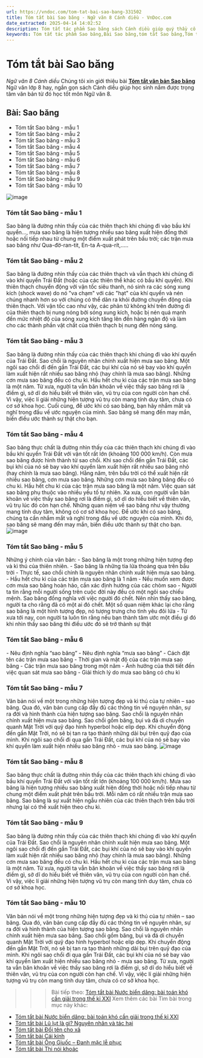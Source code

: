 ```yaml
---
url: https://vndoc.com/tom-tat-bai-sao-bang-331502
title: Tóm tắt bài Sao băng - Ngữ văn 8 Cánh diều - VnDoc.com
date_extracted: 2025-04-14 14:02:52
description: Tóm tắt tác phẩm Sao băng sách Cánh diều giúp quý thầy cô giáo và các bạn học sinh có thêm tài liệu tham khảo.
keywords: Tóm tắt tác phẩm Sao băng,Bài Sao băng,tóm tắt Sao băng,Tóm tắt văn bản Sao băng,học tốt ngữ văn lớp 8,ngữ văn 8,ngữ văn 8 Cánh diều,ngữ văn lớp 8,văn 8 Cánh diều,tóm tắt ngữ văn 8 CD
---
```


# Tóm tắt bài Sao băng
 _Ngữ văn 8 Cánh diều_
Chúng tôi xin giới thiệu bài [**Tóm tắt văn bản Sao băng**](<https://vndoc.com/tom-tat-bai-sao-bang-331502>) Ngữ văn lớp 8 hay, ngắn gọn sách Cánh diều giúp học sinh nắm được trọng tâm văn bản từ đó học tốt môn Ngữ văn 8.
## Bài: Sao băng
  * Tóm tắt Sao băng - mẫu 1
  * Tóm tắt Sao băng - mẫu 2
  * Tóm tắt Sao băng - mẫu 3
  * Tóm tắt Sao băng - mẫu 4
  * Tóm tắt Sao băng - mẫu 5
  * Tóm tắt Sao băng - mẫu 6
  * Tóm tắt Sao băng - mẫu 7
  * Tóm tắt Sao băng - mẫu 8
  * Tóm tắt Sao băng - mẫu 9
  * Tóm tắt Sao băng - mẫu 10

![image](https://i.vdoc.vn/data/image/2024/11/14/kl-1682054598.png)
### **Tóm tắt Sao băng - mẫu 1**
Sao băng là đường nhìn thấy của các thiên thạch khi chúng đi vào bầu khí quyển..., mưa sao băng là hiện tượng nhiều sao băng xuất hiện đồng thời hoặc nối tiếp nhau từ chung một điểm xuất phát trên bầu trời; các trận mưa sao băng như Qua-đờ-ran-tit, En-ta A-qua-rít,.....
### **Tóm tắt Sao băng - mẫu 2**
Sao băng là đường nhìn thấy của các thiên thạch và vẫn thạch khi chúng đi vào khí quyển Trái Đất \(hoặc của các thiên thể khác có bầu khí quyển\). Khi thiên thạch chuyển động với vận tốc siêu thanh, nó sinh ra các sóng xung kích \(shock wave\) do nó "va chạm" với các "hạt" của khí quyển và nén chúng nhanh hơn so với chúng có thể dãn ra khỏi đường chuyển động của thiên thạch. Với vận tốc cao như vậy, các phân tử không khí trên đường đi của thiên thạch bị nung nóng bởi sóng xung kích, hoặc bị nén quá mạnh đến mức nhiệt độ của sóng xung kích tăng lên đến hàng ngàn độ và làm cho các thành phần vật chất của thiên thạch bị nung đến nóng sáng.
### **Tóm tắt Sao băng - mẫu 3**
Sao băng là đường nhìn thấy của các thiên thạch khi chúng đi vào khí quyển của Trái Đất. Sao chổi là nguyên nhân chính xuất hiện mưa sao băng. Một ngôi sao chổi đi đến gần Trái Đất, các bụi khí của nó sẽ bay vào khí quyển làm xuất hiện rất nhiều sao băng nhỏ \(hay chính là mưa sao băng\). Những cơn mưa sao băng đều có chu kì. Hầu hết chu kì của các trận mưa sao băng là một năm. Từ xưa, người ta vẫn băn khoăn về việc thấy sao băng rơi là điềm gì, sở dĩ do hiểu biết về thiên văn, vũ trụ của con người còn hạn chế. Vì vậy, việc lí giải những hiện tượng vũ trụ còn mang tính duy tâm, chưa có cơ sở khoa học. Cuối cùng, để ước khi có sao băng, bạn hãy nhắm mắt và nghĩ trong đầu về ước nguyện của mình. Sao băng sẽ mang đến may mắn, biến điều ước thành sự thật cho bạn.
### **Tóm tắt Sao băng - mẫu 4**
Sao băng thực chất là đường nhìn thấy của các thiên thạch khi chúng đi vào bầu khí quyển Trái Đất với vận tốt rất lớn \(khoảng 100 000 km/h\). Còn mưa sao băng được hình thành từ sao chổi. Khi sao chổi đến gần Trái Đất, các bụi khí của nó sẽ bay vào khí quyển làm xuất hiện rất nhiều sao băng nhỏ \(hay chính là mưa sao băng\). Hằng năm, trên bầu trời có thể xuất hiện rất nhiều sao băng, cơn mưa sao băng. Những cơn mưa sao băng băng đều có chu kì. Hầu hết chu kì của các trận mưa sao băng là một năm. Việc quan sát sao băng phụ thuộc vào nhiều yếu tố tự nhiên. Xa xưa, con người vẫn băn khoăn về việc thấy sao băng rơi là điềm gì, sở dĩ do hiểu biết về thiên văn, vũ trụ lúc đó còn hạn chế. Những quan niệm về sao băng như vậy thường mang tính duy tâm, không có cơ sở khoa học. Để ước khi có sao băng, chúng ta cần nhắm mắt và nghĩ trong đầu về ước nguyện của mình. Khi đó, sao băng sẽ mang đến may mắn, biến điều ước thành sự thật cho bạn.
![image](https://i.vdoc.vn/data/image/2024/11/14/mua-sao-bang-1670900978959674192240-1670920508418-1670920509172437791247-1.jpg)
### **Tóm tắt Sao băng - mẫu 5**
Những ý chính của văn bản:
\- Sao băng là một trong những hiện tượng đẹp và kì thú của thiên nhiên.
\- Sao băng là những tia lửa thoáng qua trên bầu trời
\- Thực tế, sao chổi chính là nguyên nhân chính xuất hiện mưa sao băng.
\- Hầu hết chu kì của các trận mưa sao băng là 1 năm
\- Nếu muốn xem được cơn mưa sao băng hoàn hảo, cần xác định hướng của các chòm sao
\- Người ta tin rằng mỗi người sống trên cuộc đời này đều có một ngôi sao chiếu mệnh. Sao băng đồng nghĩa với việc người đó chết. Nên nhìn thấy sao băng, người ta cho rằng đã có một ai đó chết. Một số quan niệm khác lại cho rằng sao băng là một hình tượng đẹp, nó tượng trưng cho tình yêu đôi lứa
\- Từ xưa tới nay, con người ta luôn tin rằng nếu bạn thành tâm ước một điều gì đó khi nhìn thấy sao băng thì điều ước đó sẽ trở thành sự thật
### **Tóm tắt Sao băng - mẫu 6**
\- Nêu định nghĩa “sao băng”
\- Nêu định nghĩa “mưa sao băng”
\- Cách đặt tên các trận mưa sao băng
\- Thời gian và mật độ của các trận mưa sao băng
\- Các trận mưa sao băng trong một năm
\- Ảnh hưởng của thời tiết đến việc quan sát mưa sao băng
\- Giải thích lý do mưa sao băng có chu kì
### **Tóm tắt Sao băng - mẫu 7**
Văn bản nói về một trong những hiện tượng đẹp và kì thú của tự nhiên – sao băng. Qua đó, văn bản cung cấp đầy đủ các thông tin về nguyên nhân, sự ra đời và hình thành của hiện tượng sao băng. Sao chổi là nguyên nhân chính xuất hiện mưa sao băng. Sao chổi gồm băng, bụi và đá di chuyển quanh Mặt Trời với quỹ đạo hình hyperbol hoặc elip dẹp. Khi chuyển động đến gần Mặt Trời, nó sẽ bị tan ra tạo thành những dải bụi trên quỹ đạo của mình. Khi ngôi sao chổi đi qua gần Trái Đất, các bụi khí của nó sẽ bay vào khí quyển làm xuất hiện nhiều sao băng nhỏ - mưa sao băng.
![image](https://i.vdoc.vn/data/image/2024/11/14/mua-sao-bang-hinh-thanh-nhu-the-nao-va-co-y-nghia-gi-1.jpg)
### **Tóm tắt Sao băng - mẫu 8**
Sao băng thực chất là đường nhìn thấy của các thiên thạch khi chúng đi vào bầu khí quyển Trái Đất với vận tốt rất lớn \(khoảng 100 000 km/h\). Mưa sao băng là hiện tượng nhiều sao băng xuất hiện đồng thời hoặc nối tiếp nhau từ chung một điểm xuất phát trên bầu trời. Mỗi năm có rất nhiều trận mưa sao băng. Sao băng là sự xuất hiện ngẫu nhiên của các thiên thạch trên bầu trời nhưng lại có thể xuất hiện theo chu kì.
### **Tóm tắt Sao băng - mẫu 9**
Sao băng là đường nhìn thấy của các thiên thạch khi chúng đi vào khí quyển của Trái Đất. Sao chổi là nguyên nhân chính xuất hiện mưa sao băng. Một ngôi sao chổi đi đến gần Trái Đất, các bụi khí của nó sẽ bay vào khí quyển làm xuất hiện rất nhiều sao băng nhỏ \(hay chính là mưa sao băng\). Những cơn mưa sao băng đều có chu kì. Hầu hết chu kì của các trận mưa sao băng là một năm. Từ xưa, người ta vẫn băn khoăn về việc thấy sao băng rơi là điềm gì, sở dĩ do hiểu biết về thiên văn, vũ trụ của con người còn hạn chế. Vì vậy, việc lí giải những hiện tượng vũ trụ còn mang tính duy tâm, chưa có cơ sở khoa học.
### **Tóm tắt Sao băng - mẫu 10**
Văn bản nói về một trong những hiện tượng đẹp và kì thú của tự nhiên – sao băng. Qua đó, văn bản cung cấp đầy đủ các thông tin về nguyên nhân, sự ra đời và hình thành của hiện tượng sao băng. Sao chổi là nguyên nhân chính xuất hiện mưa sao băng. Sao chổi gồm băng, bụi và đá di chuyển quanh Mặt Trời với quỹ đạo hình hyperbol hoặc elip dẹp. Khi chuyển động đến gần Mặt Trời, nó sẽ bị tan ra tạo thành những dải bụi trên quỹ đạo của mình. Khi ngôi sao chổi đi qua gần Trái Đất, các bụi khí của nó sẽ bay vào khí quyển làm xuất hiện nhiều sao băng nhỏ - mưa sao băng. Từ xưa, người ta vẫn băn khoăn về việc thấy sao băng rơi là điềm gì, sở dĩ do hiểu biết về thiên văn, vũ trụ của con người còn hạn chế. Vì vậy, việc lí giải những hiện tượng vũ trụ còn mang tính duy tâm, chưa có cơ sở khoa học.
>>> Bài tiếp theo: [Tóm tắt bài Nước biển dâng: bài toán khó cần giải trong thế kỉ XXI](<https://vndoc.com/tom-tat-bai-nuoc-bien-dang-bai-toan-kho-can-giai-trong-the-ki-xxi-331503>)
Xem thêm các bài Tìm bài trong mục này khác:
  * [Tóm tắt bài Nước biển dâng: bài toán khó cần giải trong thế kỉ XXI](</tom-tat-bai-nuoc-bien-dang-bai-toan-kho-can-giai-trong-the-ki-xxi-331503>)
  * [Tóm tắt bài Lũ lụt là gì? Nguyên nhân và tác hại](</tom-tat-bai-lu-lut-la-gi-nguyen-nhan-va-tac-hai-331504>)
  * [Tóm tắt bài Đổi tên cho xã](</tom-tat-bai-doi-ten-cho-xa-331507>)
  * [Tóm tắt bài Cái kính](</tom-tat-bai-cai-kinh-331572>)
  * [Tóm tắt bài Ông Giuốc – Đanh mặc lễ phục](</tom-tat-van-ban-ong-giuoc-danh-mac-le-phuc-331575>)
  * [Tóm tắt bài Thi nói khoác](</tom-tat-bai-thi-noi-khoac-331577>)

